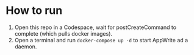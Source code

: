 # How to run

1. Open this repo in a Codespace, wait for postCreateCommand to complete (which pulls docker images).
2. Open a terminal and run `docker-compose up -d` to start AppWrite ad a daemon.
